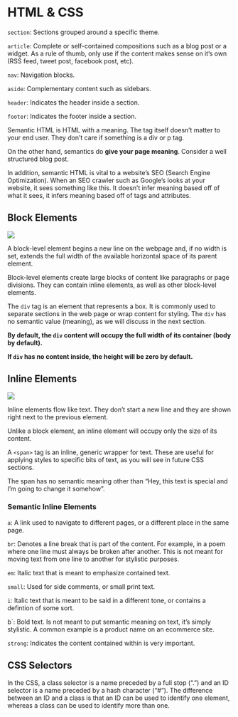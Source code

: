 # HTML & CSS

`section`:	Sections grouped around a specific theme.

`article`:	Complete or self-contained compositions such as a blog post or a widget. As a rule of thumb, only use if the content makes sense on it’s own (RSS feed, tweet post, facebook post, etc).

`nav`:	Navigation blocks.

`aside`:	Complementary content such as sidebars.

`header`:	Indicates the header inside a section.

`footer`:	Indicates the footer inside a section.
 
Semantic HTML is HTML with a meaning. The tag itself doesn’t matter to your end user. They don’t care if something is a div or p tag.

On the other hand, semantics do **give your page meaning**. Consider a well structured blog post.

In addition, semantic HTML is vital to a website’s SEO (Search Engine Optimization). When an SEO crawler such as Google’s looks at your website, it sees something like this. It doesn’t infer meaning based off of what it sees, it infers meaning based off of tags and attributes.

## Block Elements

<img src="https://s3-eu-west-1.amazonaws.com/ih-materials/uploads/upload_665e61b46e5146c07a02cde10029d919.png">

A block-level element begins a new line on the webpage and, if no width is set, extends the full width of the available horizontal space of its parent element.

Block-level elements create large blocks of content like paragraphs or page divisions. They can contain inline elements, as well as other block-level elements.

The `div` tag is an element that represents a box. It is commonly used to separate sections in the web page or wrap content for styling. The `div` has no semantic value (meaning), as we will discuss in the next section.

**By default, the `div` content will occupy the full width of its container (body by default).**

**If `div` has no content inside, the height will be zero by default.**

## Inline Elements

<img src="https://s3-eu-west-1.amazonaws.com/ih-materials/uploads/upload_204ec773d202cb71b80805ea60a3269f.png">

Inline elements flow like text. They don’t start a new line and they are shown right next to the previous element.

Unlike a block element, an inline element will occupy only the size of its content.

A `<span>` tag is an inline, generic wrapper for text. These are useful for applying styles to specific bits of text, as you will see in future CSS sections.

The span has no semantic meaning other than “Hey, this text is special and I’m going to change it somehow”.

### Semantic Inline Elements 

`a`:	A link used to navigate to different pages, or a different place in the same page.

`br`:	Denotes a line break that is part of the content. For example, in a poem where one line must always be broken after another. This is not meant for moving text from one line to another for stylistic purposes.

`em`:	Italic text that is meant to emphasize contained text.

`small`:	Used for side comments, or small print text.

`i`:	Italic text that is meant to be said in a different tone, or contains a defintion of some sort.

b`:	Bold text. Is not meant to put semantic meaning on text, it’s simply stylistic. A common example is a product name on an ecommerce site.

`strong`:	Indicates the content contained within is very important.

## CSS Selectors

In the CSS, a class selector is a name preceded by a full stop (“.”) and an ID selector is a name preceded by a hash character (“#”). The difference between an ID and a class is that an ID can be used to identify one element, whereas a class can be used to identify more than one.